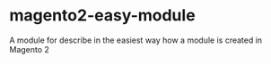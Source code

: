 # magento2-easy-module
A module for describe in the easiest way how a module is created in Magento 2

